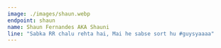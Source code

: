 ```yaml
---
image: ./images/shaun.webp
endpoint: shaun
name: Shaun Fernandes AKA Shauni
line: "Sabka RR chalu rehta hai, Mai he sabse sort hu #guysyaaaa"
---
```

